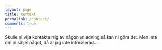 ```yaml
---
layout: page
title: Kontakt
permalink: /contact/
comments: true
---
```



Skulle ni vilja kontakta mig av någon anledning så kan ni göra det. Men inte om ni säljer något, då är jag inte intresserad....